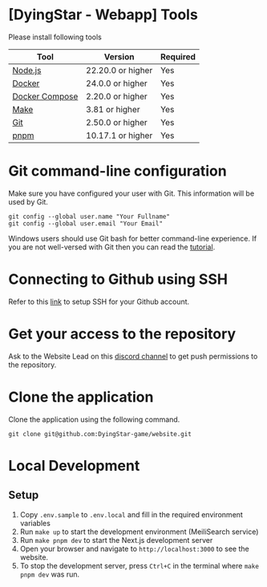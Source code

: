 # [DyingStar - Webapp] Tools

Please install following tools

| Tool                                               | Version           | Required |
| -------------------------------------------------- | ----------------- | -------- |
| [Node.js](https://nodejs.org/en)                   | 22.20.0 or higher | Yes      |
| [Docker](https://www.docker.com/)                  | 24.0.0 or higher  | Yes      |
| [Docker Compose](https://docs.docker.com/compose/) | 2.20.0 or higher  | Yes      |
| [Make](https://www.gnu.org/software/make/)         | 3.81 or higher    | Yes      |
| [Git](https://git-scm.com/)                        | 2.50.0 or higher  | Yes      |
| [pnpm](https://pnpm.io/)                           | 10.17.1 or higher | Yes      |

# Git command-line configuration

Make sure you have configured your user with Git. This information will be used by Git.

```
git config --global user.name "Your Fullname"
git config --global user.email "Your Email"
```

Windows users should use Git bash for better command-line experience. If you are not well-versed with Git then you can read the [tutorial](https://github.com/shekhargulati/git-the-missing-tutorial).

# Connecting to Github using SSH

Refer to this [link](https://docs.github.com/en/free-pro-team@latest/github/authenticating-to-github/connecting-to-github-with-ssh) to setup SSH for your Github account.

# Get your access to the repository

Ask to the Website Lead on this [discord channel](https://discord.com/channels/1399325839665004554/1417133740810833940) to get push permissions to the repository.

# Clone the application

Clone the application using the following command.

```
git clone git@github.com:DyingStar-game/website.git
```

# Local Development

## Setup

1. Copy `.env.sample` to `.env.local` and fill in the required environment variables
2. Run `make up` to start the development environment (MeiliSearch service)
3. Run `make pnpm dev` to start the Next.js development server
4. Open your browser and navigate to `http://localhost:3000` to see the website.
5. To stop the development server, press `Ctrl+C` in the terminal where `make pnpm dev` was run.
